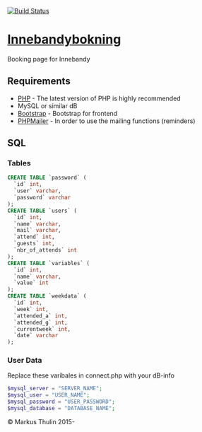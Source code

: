 [![Build Status](https://travis-ci.org/thulin82/innebandybokning.svg?branch=master)](https://travis-ci.org/thulin82/innebandybokning)
# [Innebandybokning](https://github.com/thulin82/innebandybokning)
Booking page for Innebandy

## Requirements

* [PHP](http://php.net/) - The latest version of PHP is highly recommended
* MySQL or similar dB
* [Bootstrap](http://getbootstrap.com/) - Bootstrap for frontend
* [PHPMailer](https://github.com/PHPMailer/PHPMailer) - In order to use the mailing functions (reminders)

## SQL

### Tables
```SQL
CREATE TABLE `password` (
  `id` int,
  `user` varchar,
  `password` varchar 
);
CREATE TABLE `users` (
  `id` int,
  `name` varchar,
  `mail` varchar,
  `attend` int,
  `guests` int,
  `nbr_of_attends` int
);
CREATE TABLE `variables` (
  `id` int,
  `name` varchar,
  `value` int
);
CREATE TABLE `weekdata` (
  `id` int,
  `week` int,
  `attended_a` int,
  `attended_g` int,
  `currentweek` int,
  `date` varchar
);
```
### User Data
Replace these varibales in connect.php with your dB-info
```php
$mysql_server = "SERVER_NAME";
$mysql_user = "USER_NAME";
$mysql_password = "USER_PASSWORD";
$mysql_database = "DATABASE_NAME";
```

© Markus Thulin 2015-

